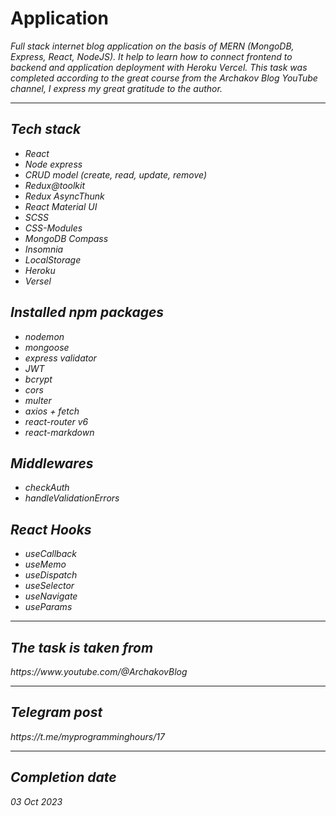 <h1>Application</h1>
<p>
    <i>Full stack internet blog application on the basis of MERN (MongoDB, Express, React, NodeJS). It help to learn how to connect frontend to backend and application deployment with Heroku Vercel. This task was completed according to the great course from the Archakov Blog YouTube channel, I express my great gratitude to the author.
<hr>
<div>
    <h2>Tech stack</h2>
            <ul>
                <li><i>React</i></li>
                <li><i>Node express</i></li>
                <li><i>CRUD model (create, read, update, remove)</i></li>
                <li><i>Redux@toolkit</i></li>
                <li><i>Redux AsyncThunk</i></li>
                <li><i>React Material UI</i></li>
                <li><i>SCSS</i></li>
                <li><i>CSS-Modules</i></li>
                <li><i>MongoDB Compass</i></li>
                <li><i>Insomnia</i></li>
                <li><i>LocalStorage</i></li>
                <li><i>Heroku</i></li>
                <li><i>Versel</i></li>
            </ul>
            <h2>Installed npm packages</h2>
            <ul>
                <li><i>nodemon</i></li>
                <li><i>mongoose</i></li>
                <li><i>express validator</i></li>
                <li><i>JWT</i></li>
                <li><i>bcrypt</i></li>
                <li><i>cors</i></li>
                <li><i>multer</i></li>
                <li><i>axios + fetch</i></li>
                <li><i>react-router v6</i></li>
                <li><i>react-markdown</i></li>
            </ul>
             <h2>Middlewares</h2>
            <ul>
                <li><i>checkAuth</i></li>
                <li><i>handleValidationErrors</i></li>
            </ul>
            <h2>React Hooks</h2>
                <ul>
                  <li><i>useCallback</i></li>
                  <li><i>useMemo</i></li>
                  <li><i>useDispatch</i></li>
                  <li><i>useSelector</i></li>
                  <li><i>useNavigate</i></li>
                  <li><i>useParams</i></li>
                </ul>
            <hr>
            <h2>The task is taken from</h2>
            https://www.youtube.com/@ArchakovBlog
            <hr>
            <h2>Telegram post</h2>
            https://t.me/myprogramminghours/17
</div>
      <hr>
      <h2>Completion date</h2>
      <i>03 Oct 2023</i>
</div>
